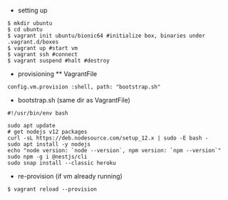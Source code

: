 * setting up

```
$ mkdir ubuntu
$ cd ubuntu
$ vagrant init ubuntu/bionic64 #initialize box, binaries under .vagrant.d/boxes
$ vagrant up #start vm
$ vagrant ssh #connect
$ vagrant suspend #halt #destroy
```

* provisioning 
** VagrantFile

```
config.vm.provision :shell, path: "bootstrap.sh"
```

* bootstrap.sh (same dir as VagrantFile)

```
#!/usr/bin/env bash

sudo apt update
# get nodejs v12 packages
curl -sL https://deb.nodesource.com/setup_12.x | sudo -E bash - 
sudo apt install -y nodejs
echo "node version: `node --version`, npm version: `npm --version`"
sudo npm -g i @nestjs/cli
sudo snap install --classic heroku
```

* re-provision (if vm already running)

```
$ vagrant reload --provision
```


